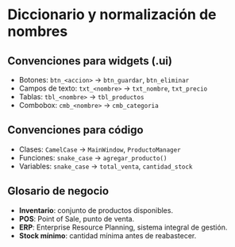 # Diccionario y normalización de nombres

## Convenciones para widgets (.ui)
- Botones: `btn_<accion>` → `btn_guardar`, `btn_eliminar`
- Campos de texto: `txt_<nombre>` → `txt_nombre`, `txt_precio`
- Tablas: `tbl_<nombre>` → `tbl_productos`
- Combobox: `cmb_<nombre>` → `cmb_categoria`

## Convenciones para código
- Clases: `CamelCase` → `MainWindow`, `ProductoManager`
- Funciones: `snake_case` → `agregar_producto()`
- Variables: `snake_case` → `total_venta`, `cantidad_stock`

## Glosario de negocio
- **Inventario**: conjunto de productos disponibles.
- **POS**: Point of Sale, punto de venta.
- **ERP**: Enterprise Resource Planning, sistema integral de gestión.
- **Stock mínimo**: cantidad mínima antes de reabastecer.

